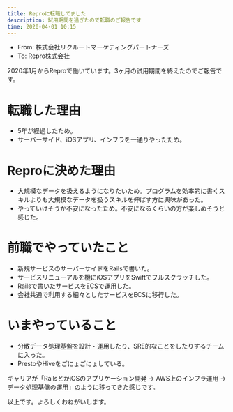 ```yaml
---
title: Reproに転職してました
description: 試用期間を過ぎたので転職のご報告です
time: 2020-04-01 10:15
---
```


* From: 株式会社リクルートマーケティングパートナーズ
* To: Repro株式会社

2020年1月からReproで働いています。3ヶ月の試用期間を終えたのでご報告です。

# 転職した理由
* 5年が経過したため。
* サーバーサイド、iOSアプリ、インフラを一通りやったため。

# Reproに決めた理由
* 大規模なデータを扱えるようになりたいため。プログラムを効率的に書くスキルよりも大規模なデータを扱うスキルを伸ばす方に興味があった。
* やっていけそうか不安になったため。不安になるくらいの方が楽しめそうと感じた。

# 前職でやっていたこと
* 新規サービスのサーバーサイドをRailsで書いた。
* サービスリニューアルを機にiOSアプリをSwiftでフルスクラッチした。
* Railsで書いたサービスをECSで運用した。
* 会社共通で利用する細々としたサービスをECSに移行した。

# いまやっていること
* 分散データ処理基盤を設計・運用したり、SRE的なことをしたりするチームに入った。
* PrestoやHiveをごにょごにょしている。

キャリアが「RailsとかiOSのアプリケーション開発 -> AWS上のインフラ運用 -> データ処理基盤の運用」のように移ってきた感じです。

以上です。よろしくおねがいします。
